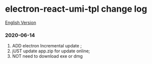 # electron-react-umi-tpl change log

[English Version](https://github.com/qld-cf/electron-react-tpl/blob/master/CHANGE_LOG_EN.md)

### 2020-06-14

1. ADD electron Incremental update ;
2. jUST update app.zip for update online;
3. NOT need to download exe or dmg
